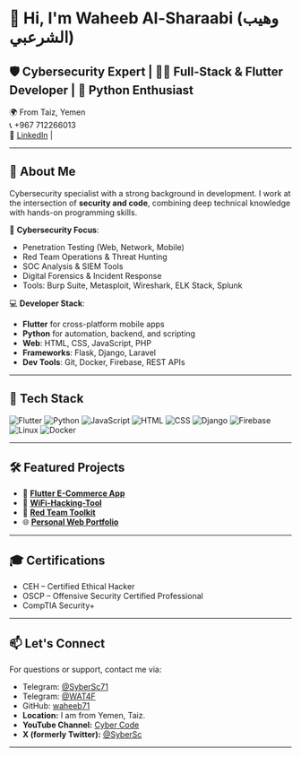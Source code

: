 # 👋 Hi, I'm Waheeb Al-Sharaabi (وهيب الشرعبي)

## 🛡️ Cybersecurity Expert | 🧑‍💻 Full-Stack & Flutter Developer | 🐍 Python Enthusiast

🌍 From Taiz, Yemen  
📞 +967 712266013  
🔗 [LinkedIn](https://linkedin.com/in/yourprofile) | 

---

## 🧠 About Me

Cybersecurity specialist with a strong background in development. I work at the intersection of **security and code**, combining deep technical knowledge with hands-on programming skills.

🔐 **Cybersecurity Focus**:  
- Penetration Testing (Web, Network, Mobile)  
- Red Team Operations & Threat Hunting  
- SOC Analysis & SIEM Tools  
- Digital Forensics & Incident Response  
- Tools: Burp Suite, Metasploit, Wireshark, ELK Stack, Splunk

💻 **Developer Stack**:  
- **Flutter** for cross-platform mobile apps  
- **Python** for automation, backend, and scripting  
- **Web**: HTML, CSS, JavaScript, PHP  
- **Frameworks**: Flask, Django, Laravel  
- **Dev Tools**: Git, Docker, Firebase, REST APIs

---

## 🚀 Tech Stack

![Flutter](https://img.shields.io/badge/Flutter-02569B?style=flat&logo=flutter&logoColor=white)
![Python](https://img.shields.io/badge/Python-3776AB?style=flat&logo=python&logoColor=white)
![JavaScript](https://img.shields.io/badge/JavaScript-F7DF1E?style=flat&logo=javascript&logoColor=black)
![HTML](https://img.shields.io/badge/HTML5-E34F26?style=flat&logo=html5&logoColor=white)
![CSS](https://img.shields.io/badge/CSS3-1572B6?style=flat&logo=css3&logoColor=white)
![Django](https://img.shields.io/badge/Django-092E20?style=flat&logo=django&logoColor=white)
![Firebase](https://img.shields.io/badge/Firebase-FFCA28?style=flat&logo=firebase&logoColor=black)
![Linux](https://img.shields.io/badge/Linux-FCC624?style=flat&logo=linux&logoColor=black)
![Docker](https://img.shields.io/badge/Docker-2496ED?style=flat&logo=docker&logoColor=white)

---

## 🛠️ Featured Projects

- 📱 **[Flutter E-Commerce App]()**  
- 🐍 **[WiFi-Hacking-Tool](https://github.com/waheeb71/WiFi-Hacking-Tool)**  
- 🔐 **[Red Team Toolkit](https://github.com/yourusername/redteam-toolkit)**  
- 🌐 **[Personal Web Portfolio](https://github.com/yourusername/portfolio-website)**

---

## 🎓 Certifications

- CEH – Certified Ethical Hacker  
- OSCP – Offensive Security Certified Professional  
- CompTIA Security+  


---

## 📫 Let's Connect
For questions or support, contact me via:
- Telegram: [@SyberSc71](https://t.me/SyberSc71)
- Telegram: [@WAT4F](https://t.me/WAT4F)
- GitHub: [waheeb71](https://github.com/waheeb71)
- **Location:** I am from Yemen, Taiz.
- **YouTube Channel:** [Cyber Code](https://www.youtube.com/@cyber_code1)
- **X (formerly Twitter):** [@SyberSc](https://x.com/SyberSc)

---

